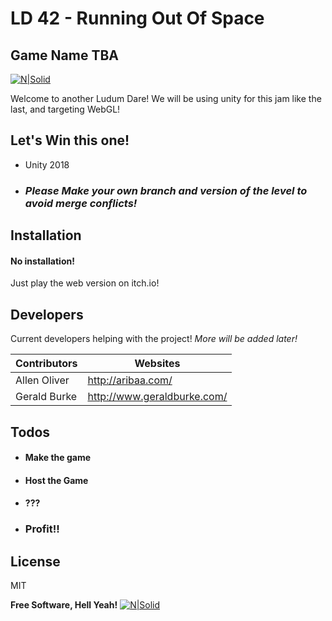 # LD 42 - Running Out Of Space
## Game Name TBA
[![N|Solid](http://www.tricitiesgamedev.com/wp-content/uploads/2018/04/SquidTall-6.gif)](http://www.tricitiesgamedev.com/)

Welcome to another Ludum Dare! We will be using unity for this jam like the last, and targeting WebGL! 
## Let's Win this one!

  - Unity 2018 
  - ### *Please Make your own branch and version of the level to avoid merge conflicts!*


## Installation

#### No installation! 
Just play the web version on itch.io!

## Developers

Current developers helping with the project! *More will be added later!*

| Contributors | Websites |
| ------ | ------ |
| Allen Oliver | http://aribaa.com/ |
| Gerald Burke | http://www.geraldburke.com/ |

## Todos

 - #### Make the game
 - #### Host the Game
 - #### ???
 - ### Profit!!

License
----

MIT


**Free Software, Hell Yeah!**
[![N|Solid](http://shobhitsamaria.com/wp-content/uploads/2016/08/MWU-logo-WhiteBG.png)](https://unity3d.com/)
